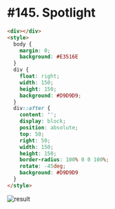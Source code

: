 # #145. Spotlight

```html
<div></div>
<style>
  body {
    margin: 0;
    background: #E3516E
  }
  div {
    float: right;
    width: 150;
    height: 150;
    background: #D9D9D9;
  }
  div::after {
    content: '';
    display: block;
    position: absolute;
    top: 50;
    right: 50;
    width: 150;
    height: 150;
    border-radius: 100% 0 0 100%;
    rotate: -45deg;
    background: #D9D9D9
  }
</style>
```

![result](https://cssbattle.dev/targets/145.png)
